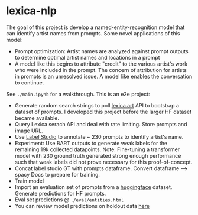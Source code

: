 # lexica-nlp
The goal of this project is develop a named-entity-recognition model that can identify artist names from prompts.
Some novel applications of this model:
* Prompt optimization: Artist names are analyzed against prompt outputs to determine optimal artist names and locations in a prompt
* A model like this begins to attribute "credit" to the various artist's work who were included in the prompt. The concern of attribution for artists in prompts is an unresolved issue. A model like enables the conversation to continue.

See `./main.ipynb` for a walkthrough. This is an e2e project:

* Generate random search strings to poll [lexica.art](https://lexica.art/) API to bootstrap a dataset of prompts. I developed this project before the larger HF dataset became available.
* Query Lexica serach API and deal with rate limiting. Store prompts and image URL.
* Use [Label Studio](https://labelstud.io/) to annotate ~ 230 prompts to identify artist's name.
* Experiment: Use BART outputs to generate weak labels for the remaining 19k collected datapoints. Note: Fine-tuning a transformer model with 230 ground truth generated strong enough performance such that weak labels did not prove necessary for this proof-of-concept.
* Concat label studio GT with prompts dataframe. Convert dataframe --> spacy Docs to prepare for training.
* Train model
* Import an evaluation set of prompts from a [huggingface](https://huggingface.co/) dataset. Generate predictions for HF prompts.
* Eval set predictions @ `./eval/entities.html`
* You can review model predictions on holdout data [here](https://htmlpreview.github.io/?https://github.com/mamoesta/lexica-nlp/blob/main/eval/entities.html)
